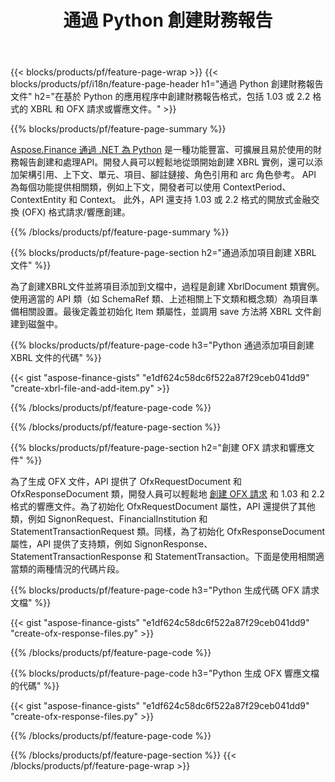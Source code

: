﻿---
title: 通過 Python 創建財務報告
url: /zh-hant/python-net/create/
description:  在 XBRL 中創建財務報告的 Python 代碼，以及通過 Python 庫的 OFX 請求或響應文件。
---
{{< blocks/products/pf/feature-page-wrap >}}
{{< blocks/products/pf/i18n/feature-page-header h1="通過 Python 創建財務報告文件" h2="在基於 Python 的應用程序中創建財務報告格式，包括 1.03 或 2.2 格式的 XBRL 和 OFX 請求或響應文件。" >}}

{{% blocks/products/pf/feature-page-summary %}}

[Aspose.Finance 通過 .NET 為 Python](https://products.aspose.com/finance/python-net/) 是一種功能豐富、可擴展且易於使用的財務報告創建和處理API。開發人員可以輕鬆地從頭開始創建 XBRL 實例，還可以添加架構引用、上下文、單元、項目、腳註鏈接、角色引用和 
arc 角色參考。 API 為每個功能提供相關類，例如上下文，開發者可以使用 ContextPeriod、ContextEntity 和 Context。 
此外，API 還支持 1.03 或 2.2 格式的開放式金融交換 (OFX) 格式請求/響應創建。

{{% /blocks/products/pf/feature-page-summary %}}

{{% blocks/products/pf/feature-page-section h2="通過添加項目創建 XBRL 文件" %}}

為了創建XBRL文件並將項目添加到文檔中，過程是創建 XbrlDocument 類實例。使用適當的 API 類（如 SchemaRef 類、上述相關上下文類和概念類）為項目準備相關設置。最後定義並初始化 Item 類屬性，並調用 save 方法將 XBRL 文件創建到磁盤中。

{{% blocks/products/pf/feature-page-code h3="Python 通過添加項目創建 XBRL 文件的代碼" %}}

{{< gist "aspose-finance-gists" "e1df624c58dc6f522a87f29ceb041dd9" "create-xbrl-file-and-add-item.py" >}} 

{{% /blocks/products/pf/feature-page-code %}}

{{% /blocks/products/pf/feature-page-section %}}

{{% blocks/products/pf/feature-page-section h2="創建 OFX 請求和響應文件" %}}


為了生成 OFX 文件，API 提供了 OfxRequestDocument 和 OfxResponseDocument 類，開發人員可以輕鬆地 [創建 OFX 請求](https://products.aspose.com/finance/python-net/create/ofx-request/) 和 1.03 和 2.2 格式的響應文件。為了初始化 OfxRequestDocument 屬性，API 還提供了其他類，例如 SignonRequest、FinancialInstitution 和 StatementTransactionRequest 類。同樣，為了初始化 OfxResponseDocument 屬性，API 提供了支持類，例如 SignonResponse、StatementTransactionResponse 和 StatementTransaction。下面是使用相關適當類的兩種情況的代碼片段。

{{% blocks/products/pf/feature-page-code h3="Python 生成代碼 OFX 請求文檔" %}}

{{< gist "aspose-finance-gists" "e1df624c58dc6f522a87f29ceb041dd9" "create-ofx-response-files.py" >}} 

{{% /blocks/products/pf/feature-page-code %}}

{{% blocks/products/pf/feature-page-code h3="Python 生成 OFX 響應文檔的代碼" %}}

{{< gist "aspose-finance-gists" "e1df624c58dc6f522a87f29ceb041dd9" "create-ofx-response-files.py" >}} 

{{% /blocks/products/pf/feature-page-code %}}

{{% /blocks/products/pf/feature-page-section %}}
{{< /blocks/products/pf/feature-page-wrap >}}